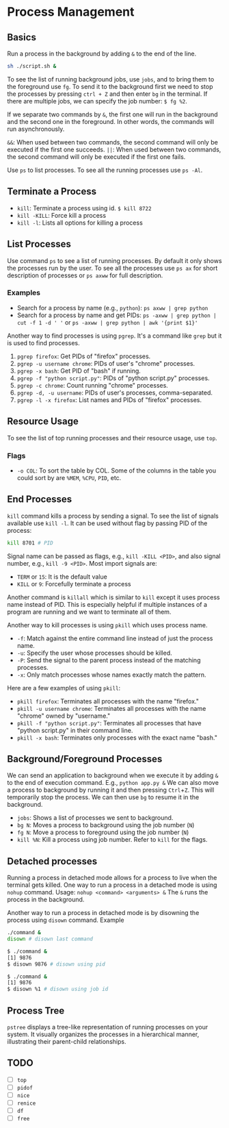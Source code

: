 # Process Management

## Basics

Run a process in the background by adding `&` to the end of the line.

```bash
sh ./script.sh &
```

To see the list of running background jobs, use `jobs`, and to bring them to the foreground use `fg`. To send it to the background first we need to stop the processes by pressing `ctrl + Z` and then enter `bg` in the terminal. If there are multiple jobs, we can specify the job number: `$ fg %2`.

If we separate two commands by `&`, the first one will run in the background and the second one in the foreground. In other words, the commands will run asynchronously.

`&&`: When used between two commands, the second command will only be executed if the first one succeeds.
`||`: When used between two commands, the second command will only be executed if the first one fails.

Use `ps` to list processes. To see all the running processes use `ps -Al`.

## Terminate a Process

- `kill`: Terminate a process using id. `$ kill 8722`
- `kill -KILL`: Force kill a process
- `kill -l`: Lists all options for killing a process

## List Processes

Use command `ps` to see a list of running processes. By default it only shows the processes run by the user. To see all the processes use `ps ax` for short description of processes or `ps axww` for full description.

### Examples

- Search for a process by name (e.g., `python`): `ps axww | grep python`
- Search for a process by name and get PIDs: `ps -axww | grep python | cut -f 1 -d ' '` or `ps -axww | grep python | awk '{print $1}'`

Another way to find processes is using `pgrep`. It's a command like `grep` but it is used to find processes.

1. `pgrep firefox`: Get PIDs of "firefox" processes.
2. `pgrep -u username chrome`: PIDs of user's "chrome" processes.
3. `pgrep -x bash`: Get PID of "bash" if running.
4. `pgrep -f "python script.py"`: PIDs of "python script.py" processes.
5. `pgrep -c chrome`: Count running "chrome" processes.
6. `pgrep -d, -u username`: PIDs of user's processes, comma-separated.
7. `pgrep -l -x firefox`: List names and PIDs of "firefox" processes.

## Resource Usage

To see the list of top running processes and their resource usage, use `top`.

### Flags

- `-o COL`: To sort the table by COL. Some of the columns in the table you could sort by are `%MEM`, `%CPU`, `PID`, etc.

## End Processes

`kill` command kills a process by sending a signal. To see the list of signals available use `kill -l`.
It can be used without flag by passing PID of the process:

```bash
kill 8701 # PID
```

Signal name can be passed as flags, e.g., `kill -KILL <PID>`, and also signal number, e.g., `kill -9 <PID>`.
Most import signals are:

- `TERM` or `15`: It is the default value
- `KILL` or `9`: Forcefully terminate a process

Another command is `killall` which is similar to `kill` except it uses process name instead of PID. This is especially helpful if multiple instances of a program are running and we want to terminate all of them.

Another way to kill processes is using `pkill` which uses process name.

- `-f`: Match against the entire command line instead of just the process name.
- `-u`: Specify the user whose processes should be killed.
- `-P`: Send the signal to the parent process instead of the matching processes.
- `-x`: Only match processes whose names exactly match the pattern.

Here are a few examples of using `pkill`:

- `pkill firefox`: Terminates all processes with the name "firefox."
- `pkill -u username chrome`: Terminates all processes with the name "chrome" owned by "username."
- `pkill -f "python script.py"`: Terminates all processes that have "python script.py" in their command line.
- `pkill -x bash`: Terminates only processes with the exact name "bash."

## Background/Foreground Processes

We can send an application to background when we execute it by adding `&` to the end of execution command. E.g., `python app.py &`
We can also move a process to background by running it and then pressing `Ctrl`+`Z`. This will temporarily stop the process. We can then use `bg` to resume it in the background.

- `jobs`: Shows a list of processes we sent to background.
- `bg N`: Moves a process to background using the job number (`N`)
- `fg N`: Move a process to foreground using the job number (`N`)
- `kill %N`: Kill a process using job number. Refer to `kill` for the flags.

## Detached processes

Running a process in detached mode allows for a process to live when the terminal gets killed. One way to run a process in a detached mode is using `nohup` command.
Usage: `nohup <command> <arguments> &`
The `&` runs the process in the background.

Another way to run a process in detached mode is by disowning the process using `disown` command.
Example

```bash
./command &
disown # disown last command
```

```bash
$ ./command &
[1] 9876
$ disown 9876 # disown using pid
```

```bash
$ ./command &
[1] 9876
$ disown %1 # disown using job id
```

## Process Tree

`pstree` displays a tree-like representation of running processes on your system. It visually organizes the processes in a hierarchical manner, illustrating their parent-child relationships.

## TODO

- [ ] `top`
- [ ] `pidof`
- [ ] `nice`
- [ ] `renice`
- [ ] `df`
- [ ] `free`
